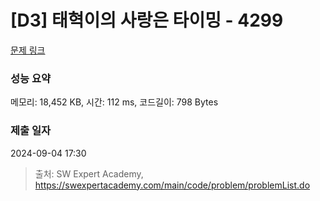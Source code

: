 # [D3] 태혁이의 사랑은 타이밍 - 4299 

[문제 링크](https://swexpertacademy.com/main/code/problem/problemDetail.do?contestProbId=AWLv6mx6htoDFAVV) 

### 성능 요약

메모리: 18,452 KB, 시간: 112 ms, 코드길이: 798 Bytes

### 제출 일자

2024-09-04 17:30



> 출처: SW Expert Academy, https://swexpertacademy.com/main/code/problem/problemList.do
